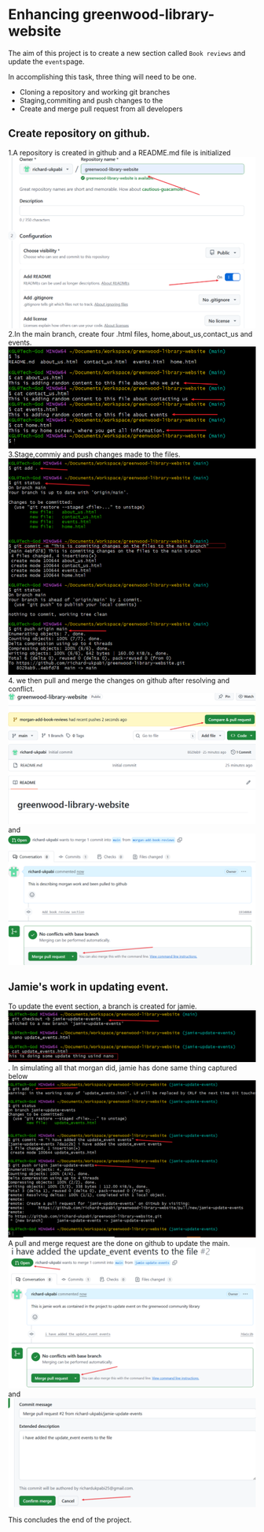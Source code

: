 # Enhancing greenwood-library-website
The aim of this project is to create a new section called `Book reviews` and update the `events`page.

In accomplishing this task, three thing will need to be one.

- Cloning a repository and working git branches
- Staging,commiting and push changes to the 
- Create and merge pull request from all developers

## Create repository on github.
1.A repository is created in github and a README.md file is initialized ![create-repository](./img/5.part-1.png)
2.In the main branch, create four .html files, home,about_us,contact_us and events. ![create-and-add-content](./img/5.part-4.png)
3.Stage,commiy and push changes made to the files. ![add-commit-push](./img/5.part-5.png)
4. we then pull and merge the changes on github after resolving and conflict.  ![pull-request](./img/5.part-7.png) and ![merge-request](./img/5.part-8.png)

## Jamie's work in updating event.
To update the event section, a branch is created for jamie. ![jamie-branch-creation](./img/5.part-10.png). In simulating all that morgan did, jamie has done same thing captured below ![jamie-update](./img/5.part-11.png)
A pull and merge request are the done on github to update the main. ![pull-request](./img/5.part-12.png) and ![merge_request](./img/5.part-13.png)

This concludes the end of the project.